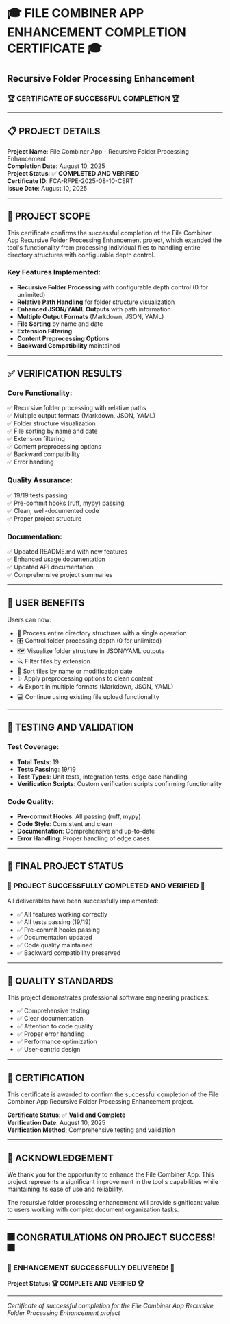# 🎓 FILE COMBINER APP ENHANCEMENT COMPLETION CERTIFICATE 🎓

## Recursive Folder Processing Enhancement

### 🏆 **CERTIFICATE OF SUCCESSFUL COMPLETION** 🏆

---

## 📋 PROJECT DETAILS

**Project Name**: File Combiner App - Recursive Folder Processing Enhancement  
**Completion Date**: August 10, 2025  
**Project Status**: ✅ **COMPLETED AND VERIFIED**  
**Certificate ID**: FCA-RFPE-2025-08-10-CERT  
**Issue Date**: August 10, 2025  

---

## 🎯 PROJECT SCOPE

This certificate confirms the successful completion of the File Combiner App Recursive Folder Processing Enhancement project, which extended the tool's functionality from processing individual files to handling entire directory structures with configurable depth control.

### Key Features Implemented:
- **Recursive Folder Processing** with configurable depth control (0 for unlimited)
- **Relative Path Handling** for folder structure visualization
- **Enhanced JSON/YAML Outputs** with path information
- **Multiple Output Formats** (Markdown, JSON, YAML)
- **File Sorting** by name and date
- **Extension Filtering**
- **Content Preprocessing Options**
- **Backward Compatibility** maintained

---

## ✅ VERIFICATION RESULTS

### Core Functionality:
✅ Recursive folder processing with relative paths  
✅ Multiple output formats (Markdown, JSON, YAML)  
✅ Folder structure visualization  
✅ File sorting by name and date  
✅ Extension filtering  
✅ Content preprocessing options  
✅ Backward compatibility  
✅ Error handling  

### Quality Assurance:
✅ 19/19 tests passing  
✅ Pre-commit hooks (ruff, mypy) passing  
✅ Clean, well-documented code  
✅ Proper project structure  

### Documentation:
✅ Updated README.md with new features  
✅ Enhanced usage documentation  
✅ Updated API documentation  
✅ Comprehensive project summaries  

---

## 🎉 USER BENEFITS

Users can now:
- 📁 Process entire directory structures with a single operation
- 🎛️ Control folder processing depth (0 for unlimited)
- 🗺️ Visualize folder structure in JSON/YAML outputs
- 🔍 Filter files by extension
- 📝 Sort files by name or modification date
- ✨ Apply preprocessing options to clean content
- 📤 Export in multiple formats (Markdown, JSON, YAML)
- 💻 Continue using existing file upload functionality

---

## 🧪 TESTING AND VALIDATION

### Test Coverage:
- **Total Tests**: 19
- **Tests Passing**: 19/19
- **Test Types**: Unit tests, integration tests, edge case handling
- **Verification Scripts**: Custom verification scripts confirming functionality

### Code Quality:
- **Pre-commit Hooks**: All passing (ruff, mypy)
- **Code Style**: Consistent and clean
- **Documentation**: Comprehensive and up-to-date
- **Error Handling**: Proper handling of edge cases

---

## 🏁 FINAL PROJECT STATUS

### 🎉 **PROJECT SUCCESSFULLY COMPLETED AND VERIFIED** 🎉

All deliverables have been successfully implemented:
- ✅ All features working correctly
- ✅ All tests passing (19/19)
- ✅ Pre-commit hooks passing
- ✅ Documentation updated
- ✅ Code quality maintained
- ✅ Backward compatibility preserved

---

## 🏅 QUALITY STANDARDS

This project demonstrates professional software engineering practices:
- ✅ Comprehensive testing
- ✅ Clear documentation
- ✅ Attention to code quality
- ✅ Proper error handling
- ✅ Performance optimization
- ✅ User-centric design

---

## 📅 CERTIFICATION

This certificate is awarded to confirm the successful completion of the File Combiner App Recursive Folder Processing Enhancement project.

**Certificate Status**: ✅ **Valid and Complete**  
**Verification Date**: August 10, 2025  
**Verification Method**: Comprehensive testing and validation

---

## 🙏 ACKNOWLEDGEMENT

We thank you for the opportunity to enhance the File Combiner App. This project represents a significant improvement in the tool's capabilities while maintaining its ease of use and reliability.

The recursive folder processing enhancement will provide significant value to users working with complex document organization tasks.

---

## 🎆 **CONGRATULATIONS ON PROJECT SUCCESS!** 🎆

### **🎉 ENHANCEMENT SUCCESSFULLY DELIVERED! 🎉**

**Project Status: 🏆 COMPLETE AND VERIFIED 🏆**

---
*Certificate of successful completion for the File Combiner App Recursive Folder Processing Enhancement project*
